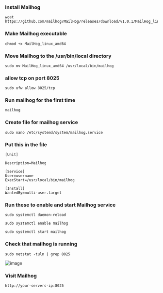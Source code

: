 ### Install Mailhog
```
wget https://github.com/mailhog/MailHog/releases/download/v1.0.1/MailHog_linux_amd64
```
### Make Mailhog executable
```
chmod +x MailHog_linux_amd64
```
### Move Mailhog to the /usr/bin/local directory
```
sudo mv MailHog_linux_amd64 /usr/local/bin/mailhog
```
### allow tcp on port 8025
```
sudo ufw allow 8025/tcp
```
### Run mailhog for the first time
```
mailhog
```
### Create file for mailhog service

```
sudo nano /etc/systemd/system/mailhog.service
```
### Put this in the file
```
[Unit]

Description=Mailhog

[Service]
User=username
ExecStart=/usr/local/bin/mailhog

[Install]
WantedBy=multi-user.target
```
### Run these to enable and start Mailhog service
```
sudo systemctl daemon-reload
```

```
sudo systemctl enable mailhog
```

```
sudo systemctl start mailhog
```
### Check that mailhog is running
```
sudo netstat -tuln | grep 8025
```
![image](https://github.com/cdawg3/Virtual-Machine-Handbook/assets/99144314/c932d8f2-9d33-4a6d-ab09-31b1f1de0abb)

### Visit Mailhog
```
http://your-servers-ip:8025
```
